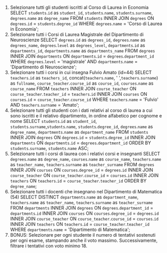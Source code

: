 1. Selezionare tutti gli studenti iscritti al Corso di Laurea in Economia
    SELECT `students`.`id` as `student_id`, `students`.`name`, `students`.`surname`, `degrees`.`name` as `degree_name`
    FROM `students`
    INNER JOIN `degrees`
    ON `degrees`.`id` = `students`.`degree_id`
    WHERE `degrees`.`name` = 'Corso di Laurea in Economia';
2. Selezionare tutti i Corsi di Laurea Magistrale del Dipartimento di
Neuroscienze
    SELECT `degrees`.`id` as `degrees_id`, `degrees`.`name` as `degrees_name`, `degrees`.`level` as `degrees_level`, `departments`.`id` as `departments_id`, `departments`.`name` as `departments_name`
    FROM `degrees`
    INNER JOIN `departments`
    ON `departments`.`id` = `degrees`.`department_id`
    WHERE `degrees`.`level` = 'magistrale'
    AND `departments`.`name` = 'Dipartimento di Neuroscienze';
3. Selezionare tutti i corsi in cui insegna Fulvio Amato (id=44)
    SELECT `teachers`.`id` as `teachers_id`, concat(`teachers`.`name`, ' ',`teachers`.`surname`) as `fullname`, `course_teacher`.`course_id` as `course_id`, `courses`.`name` as `course_name`
    FROM `teachers`
    INNER JOIN `course_teacher`
    ON `course_teacher`.`teacher_id` = `teachers`.`id`
    INNER JOIN `courses`
    ON `courses`.`id` = `course_teacher`.`course_id`
    WHERE `teachers`.`name` = 'Fulvio'
    AND `teachers`.`surname` = 'Amato';
4. Selezionare tutti gli studenti con i dati relativi al corso di laurea a cui
sono iscritti e il relativo dipartimento, in ordine alfabetico per cognome e
nome
    SELECT `students`.`id` as `student_id`, `students`.`surname`,`students`.`name`, `students`.`degree_id`, `degrees`.`name` as `degree_name`, `departments`.`name` as `department_name`
    FROM `students`
    INNER JOIN `degrees`
    ON `degrees`.`id` = `students`.`degree_id`
    INNER JOIN `departments`
    ON `departments`.`id` = `degrees`.`department_id`
    ORDER BY `students`.`surname`, `students`.`name` ASC;
5. Selezionare tutti i corsi di laurea con i relativi corsi e insegnanti
    SELECT `degrees`.`name` as `degree_name`, `courses`.`name` as `course_name`, `teachers`.`name` as `teacher_name`, `teachers`.`surname` as `teacher_surname`
    FROM `degrees`
    INNER JOIN `courses`
    ON `courses`.`degree_id` = `degrees`.`id`
    INNER JOIN `course_teacher`
    ON `course_teacher`.`course_id` = `courses`.`id`
    INNER JOIN `teachers`
    ON `teachers`.`id` = `course_teacher`.`teacher_id`
    ORDER BY `degree_name`;
6. Selezionare tutti i docenti che insegnano nel Dipartimento di
Matematica (54)
    SELECT DISTINCT `departments`.`name` as `department_name`, `teachers`.`name` as `teacher_name`, `teachers`.`surname` as `teacher_surname`
    FROM `departments`
    INNER JOIN `degrees`
    ON `degrees`.`department_id` = `departments`.`id`
    INNER JOIN `courses`
    ON `courses`.`degree_id` = `degrees`.`id`
    INNER JOIN `course_teacher`
    ON `course_teacher`.`course_id` = `courses`.`id`
    INNER JOIN `teachers`
    ON `teachers`.`id` = `course_teacher`.`teacher_id`
    WHERE `departments`.`name` = 'Dipartimento di Matematica';
7. BONUS: Selezionare per ogni studente il numero di tentativi sostenuti
per ogni esame, stampando anche il voto massimo. Successivamente,
filtrare i tentativi con voto minimo 18.